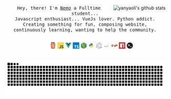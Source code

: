 <html>
  
  <body>
    <p align="center">
      <img align="right" alt="yanyaoli's github stats" src="https://github-readme-stats-gaurav.vercel.app/api?username=yanyaoli&show_icons=true" />
      <samp>Hey, there! I'm
        <em>
          <a href="https://github.com/yanyaoli">Nemo</a></em> a Fulltime student...
        <br/>Javascript enthusiast... VueJs lover. Python addict.
        <br/>Creating something for fun, composing website,
        <br/>continuously learning, wanting to help the community.
        <br/>
        <br></samp>
    </p>
    <dl align="center">
      <dd>
        <img height="20" src="https://raw.githubusercontent.com/github/explore/80688e429a7d4ef2fca1e82350fe8e3517d3494d/topics/html/html.png">
        <img height="20" src="https://raw.githubusercontent.com/github/explore/80688e429a7d4ef2fca1e82350fe8e3517d3494d/topics/javascript/javascript.png">
        <img height="20" src="https://raw.githubusercontent.com/github/explore/80688e429a7d4ef2fca1e82350fe8e3517d3494d/topics/vue/vue.png">
        <img height="20" src="https://raw.githubusercontent.com/github/explore/80688e429a7d4ef2fca1e82350fe8e3517d3494d/topics/typescript/typescript.png">
        <img height="20" src="https://raw.githubusercontent.com/github/explore/80688e429a7d4ef2fca1e82350fe8e3517d3494d/topics/nodejs/nodejs.png">
        <img height="20" src="https://raw.githubusercontent.com/github/explore/80688e429a7d4ef2fca1e82350fe8e3517d3494d/topics/python/python.png">
        <img height="20" src="https://raw.githubusercontent.com/github/explore/80688e429a7d4ef2fca1e82350fe8e3517d3494d/topics/electron/electron.png">
        <img height="20" src="https://raw.githubusercontent.com/github/explore/80688e429a7d4ef2fca1e82350fe8e3517d3494d/topics/mysql/mysql.png">
        <img height="20" src="https://raw.githubusercontent.com/github/explore/80688e429a7d4ef2fca1e82350fe8e3517d3494d/topics/git/git.png">
        <img height="20" src="https://raw.githubusercontent.com/github/explore/80688e429a7d4ef2fca1e82350fe8e3517d3494d/topics/npm/npm.png">
        <img height="20" src="https://raw.githubusercontent.com/github/explore/80688e429a7d4ef2fca1e82350fe8e3517d3494d/topics/terminal/terminal.png"></dd>
    </dl>
    <br/>
    <div align="center">
      <picture>
        <source media="(prefers-color-scheme: dark)" srcset="https://raw.githubusercontent.com/yanyaoli/yanyaoli/output/github-contribution-grid-snake-dark.svg">
          <source media="(prefers-color-scheme: light)" srcset="https://raw.githubusercontent.com/yanyaoli/yanyaoli/output/github-contribution-grid-snake.svg">
            <img alt="github contribution grid snake animation" src="https://raw.githubusercontent.com/yanyaoli/yanyaoli/output/github-contribution-grid-snake.svg"></picture>
    </div>
  </body>

</html>
